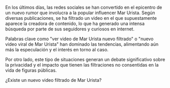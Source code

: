En los últimos días, las redes sociales se han convertido en el epicentro de un nuevo rumor que involucra a la popular influencer Mar Urista. Según diversas publicaciones, se ha filtrado un video en el que supuestamente aparece la creadora de contenido, lo que ha generado una intensa búsqueda por parte de sus seguidores y curiosos en internet.

Palabras clave como "ver video de Mar Urista nuevo filtrado" o "nuevo video viral de Mar Urista" han dominado las tendencias, alimentando aún más la especulación y el interés en torno al caso.

Por otro lado, este tipo de situaciones generan un debate significativo sobre la privacidad y el impacto que tienen las filtraciones no consentidas en la vida de figuras públicas.

¿Existe un nuevo video filtrado de Mar Urista?
